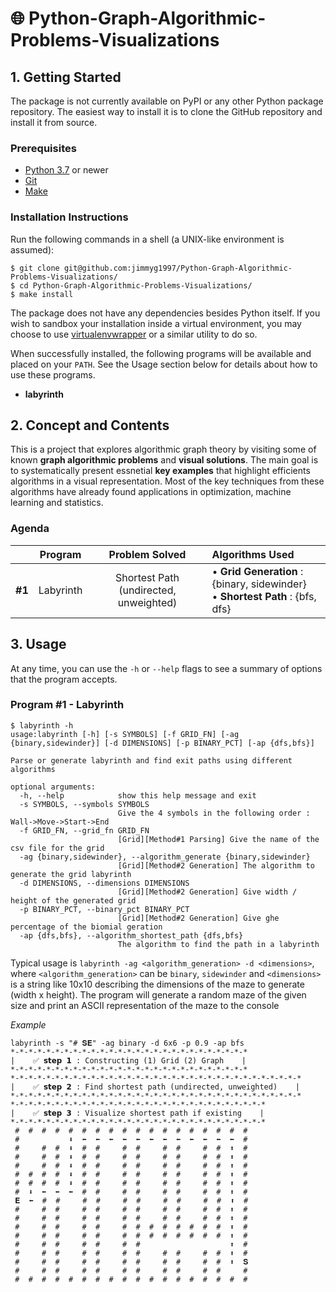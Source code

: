 # 🌐 Python-Graph-Algorithmic-Problems-Visualizations


## 1. Getting Started
The package is not currently available on PyPI or any other Python package repository. The easiest way to install it is to clone the GitHub repository and install it from source.

### Prerequisites
* [Python 3.7](https://www.python.org/downloads/) or newer
* [Git](https://git-scm.com/)
* [Make](https://www.gnu.org/software/make/)



### Installation Instructions
Run the following commands in a shell (a UNIX-like environment is assumed):

```
$ git clone git@github.com:jimmyg1997/Python-Graph-Algorithmic-Problems-Visualizations/
$ cd Python-Graph-Algorithmic-Problems-Visualizations/
$ make install
```
The package does not have any dependencies besides Python itself. If you wish to sandbox your installation inside a virtual environment, you may choose to use [virtualenvwrapper](https://virtualenvwrapper.readthedocs.io/en/latest/) or a similar utility to do so.

When successfully installed, the following programs will be available and placed on your `PATH`. See the Usage section below for details about how to use these programs.

* **labyrinth**






## 2. Concept and Contents

This is a project that explores algorithmic graph theory by visiting some of known **graph algorithmic problems** and **visual solutions**. The main goal is to systematically present essnetial **key examples** that highlight efficients algorithms in a visual representation. Most of the key techniques from these algorithms have already found applications in optimization, machine learning and statistics.
 
### Agenda

| | Program | Problem Solved | Algorithms Used|
|:-:|:-:|:-:|:-|
| **#1** | Labyrinth | Shortest Path (undirected, unweighted) |• **Grid Generation** : {binary, sidewinder}</br> • **Shortest Path** : {bfs, dfs}|


## 3. Usage

At any time, you can use the `-h` or `--help` flags to see a summary of options that the program accepts.

### Program #1 - Labyrinth
```
$ labyrinth -h
usage:labyrinth [-h] [-s SYMBOLS] [-f GRID_FN] [-ag {binary,sidewinder}] [-d DIMENSIONS] [-p BINARY_PCT] [-ap {dfs,bfs}]

Parse or generate labyrinth and find exit paths using different algorithms

optional arguments:
  -h, --help            show this help message and exit
  -s SYMBOLS, --symbols SYMBOLS
                        Give the 4 symbols in the following order : Wall->Move->Start->End
  -f GRID_FN, --grid_fn GRID_FN
                        [Grid][Method#1 Parsing] Give the name of the csv file for the grid
  -ag {binary,sidewinder}, --algorithm_generate {binary,sidewinder}
                        [Grid][Method#2 Generation] The algorithm to generate the grid labyrinth
  -d DIMENSIONS, --dimensions DIMENSIONS
                        [Grid][Method#2 Generation] Give width / height of the generated grid
  -p BINARY_PCT, --binary_pct BINARY_PCT
                        [Grid][Method#2 Generation] Give ghe percentage of the biomial geration
  -ap {dfs,bfs}, --algorithm_shortest_path {dfs,bfs}
                        The algorithm to find the path in a labyrinth

```

Typical usage is `labyrinth -ag <algorithm_generation> -d <dimensions>`, where `<algorithm_generation>` can be `binary`, `sidewinder` and `<dimensions>` is a string like 10x10 describing the dimensions of the maze to generate (width x height). The program will generate a random maze of the given size and print an ASCII representation of the maze to the console

*Example*
```
labyrinth -s "# 𝐒𝐄" -ag binary -d 6x6 -p 0.9 -ap bfs
*-*-*-*-*-*-*-*-*-*-*-*-*-*-*-*-*-*-*-*-*-*-*-*-*-*-*
|    ✅ 𝘀𝘁𝗲𝗽 𝟭 : Constructing (1) Grid (2) Graph    |
*-*-*-*-*-*-*-*-*-*-*-*-*-*-*-*-*-*-*-*-*-*-*-*-*-*-*
*-*-*-*-*-*-*-*-*-*-*-*-*-*-*-*-*-*-*-*-*-*-*-*-*-*-*-*-*-*-*-*-*
|    ✅ 𝘀𝘁𝗲𝗽 𝟮 : Find shortest path (undirected, unweighted)    |
*-*-*-*-*-*-*-*-*-*-*-*-*-*-*-*-*-*-*-*-*-*-*-*-*-*-*-*-*-*-*-*-*
*-*-*-*-*-*-*-*-*-*-*-*-*-*-*-*-*-*-*-*-*-*-*-*-*-*-*-*-*
|    ✅ 𝘀𝘁𝗲𝗽 𝟯 : Visualize shortest path if existing    |
*-*-*-*-*-*-*-*-*-*-*-*-*-*-*-*-*-*-*-*-*-*-*-*-*-*-*-*-*
 #  #  #  #  #  #  #  #  #  #  #  #  #  #  #  #  #  #
 #           ⬇  ⬅  ⬅  ⬅  ⬅  ⬅  ⬅  ⬅  ⬅  ⬅  ⬅  ⬅  ⬅  #
 #     #  #  ⬇  #  #     #  #     #  #     #  #  ⬆  #
 #     #  #  ⬇  #  #     #  #     #  #     #  #  ⬆  #
 #     #  #  ⬇  #  #     #  #     #  #     #  #  ⬆  #
 #  #  #  #  ⬇  #  #     #  #     #  #     #  #  ⬆  #
 #  #  #  #  ⬇  #  #     #  #     #  #     #  #  ⬆  #
 #  ⬇  ⬅  ⬅  ⬅  #  #     #  #     #  #     #  #  ⬆  #
 𝐄  ⬅  #  #     #  #     #  #     #  #     #  #  ⬆  #
 #     #  #     #  #     #  #     #  #     #  #  ⬆  #
 #     #  #     #  #     #  #     #  #     #  #  ⬆  #
 #     #  #     #  #     #  #  #  #  #  #  #  #  ⬆  #
 #     #  #     #  #     #  #  #  #  #  #  #  #  ⬆  #
 #     #  #     #  #     #  #                    ⬆  #
 #     #  #     #  #     #  #     #  #     #  #  ⬆  #
 #     #  #     #  #     #  #     #  #     #  #  ⬆  𝐒
 #     #  #     #  #     #  #     #  #     #  #     #
 #  #  #  #  #  #  #  #  #  #  #  #  #  #  #  #  #  #

```
